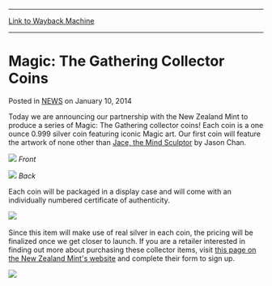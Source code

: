 
---
[Link to Wayback Machine](https://web.archive.org/web/20210427204316/https://magic.wizards.com/en/articles/archive/magic-gathering-collector-coins-2014-01-10)

[_metadata_:description]:- "Today we are announcing our partnership with the New Zealand Mint to produce a series of Magic: The Gathering collector coins! Each coin is a one ounce 0.999 silver coin featuring iconic Magic art. Our first coin will feature the artwork of none other than [autocard]Jace, the Mind Sculptor[/autocard] by Jason Chan. Front Back Each coin will be packaged in a display case and"
[_metadata_:generator]:- "Drupal 7 (http://drupal.org)"
[_metadata_:node]:- "152226"
[_metadata_:publish_date]:- "2014-01-10"
[_metadata_:source]:- "div-main-content"
[_metadata_:title]:- "Magic: The Gathering Collector Coins"
[_metadata_:wayback_capture_timestamp]:- "2021-04-27 20:43:16"
[_metadata_:wayback_raw_url]:- "https://web.archive.org/web/20210427204316id_/https://magic.wizards.com/en/articles/archive/magic-gathering-collector-coins-2014-01-10"
[_metadata_:wayback_url]:- "https://magic.wizards.com/en/articles/archive/magic-gathering-collector-coins-2014-01-10"
---


Magic: The Gathering Collector Coins
====================================



 Posted in [NEWS](/en/articles?source=MX_Nav2020)
 on January 10, 2014 










Today we are announcing our partnership with the New Zealand Mint to produce a series of Magic: The Gathering collector coins! Each coin is a one ounce 0.999 silver coin featuring iconic Magic art. Our first coin will feature the artwork of none other than [Jace, the Mind Sculptor](http://gatherer.wizards.com/Pages/Card/Details.aspx?name=Jace%2C+the+Mind+Sculptor) by Jason Chan.


![](https://media.wizards.com/images/magic/daily/arcana/arc1385_jacecoin.jpg)
*Front*


![](https://media.wizards.com/images/magic/daily/arcana/arc1385_coinback.jpg)
*Back*


Each coin will be packaged in a display case and will come with an individually numbered certificate of authenticity.


![](https://media.wizards.com/images/magic/daily/arcana/arc1385_displaybox.jpg)
 


Since this item will make use of real silver in each coin, the pricing will be finalized once we get closer to launch. If you are a retailer interested in finding out more about purchasing these collector items, visit [this page on the New Zealand Mint's website](http://www.nzmint.com/coins/Mtg) and complete their form to sign up.


![](https://media.wizards.com/images/magic/daily/arcana/arc1385_nzmint.png)





